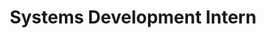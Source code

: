 ---
layout: default
modal-id: 4
title: Systems Development Intern
role: NASA
img: nasa.png 
alt: image-alt
project-date: July 2021 - August 2021
description: Built an MVP of the "Neptune" 1U CubeSat that measured sea levels and temperatures. Lowered costs by over $1000 by strategically using commercial-off-the-shelf components. Authored and reviewed a culminating <a target="_blank" rel="noopener noreferrer" href="https://ui.adsabs.harvard.edu/abs/2021AGUFMED35A0559G/abstract">abstract</a>, which was accepted at the national AGU 2021 Fall Meeting.
---